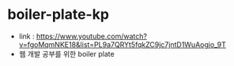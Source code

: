 # boiler-plate-kp

- link : https://www.youtube.com/watch?v=fgoMqmNKE18&list=PL9a7QRYt5fqkZC9jc7jntD1WuAogjo_9T
- 웹 개발 공부를 위한 boiler plate 
